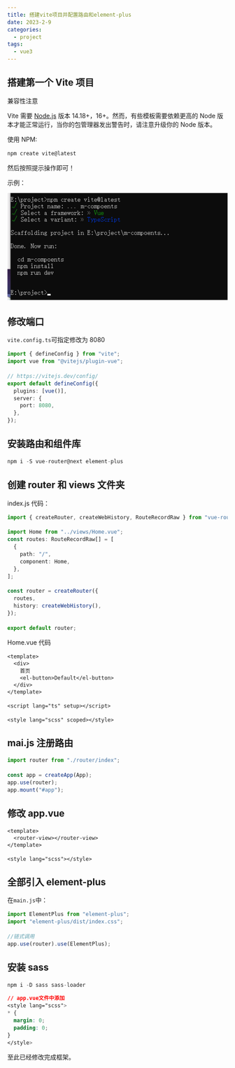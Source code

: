 ```yaml
---
title: 搭建vite项目并配置路由和element-plus
date: 2023-2-9
categories:
  - project
tags:
  - vue3
---
```


## 搭建第一个 Vite 项目

兼容性注意

Vite 需要 [Node.js](https://nodejs.org/en/) 版本 14.18+，16+。然而，有些模板需要依赖更高的 Node 版本才能正常运行，当你的包管理器发出警告时，请注意升级你的 Node 版本。

使用 NPM:

```javascript
npm create vite@latest
```

然后按照提示操作即可！

示例：

![](./img/bg1.png)

## 修改端口

`vite.config.ts`可指定修改为 8080

```typescript
import { defineConfig } from "vite";
import vue from "@vitejs/plugin-vue";

// https://vitejs.dev/config/
export default defineConfig({
  plugins: [vue()],
  server: {
    port: 8080,
  },
});
```

## 安装路由和组件库

```javascript
npm i -S vue-router@next element-plus
```

## 创建 router 和 views 文件夹

index.js 代码：

```typescript
import { createRouter, createWebHistory, RouteRecordRaw } from "vue-router";

import Home from "../views/Home.vue";
const routes: RouteRecordRaw[] = [
  {
    path: "/",
    component: Home,
  },
];

const router = createRouter({
  routes,
  history: createWebHistory(),
});

export default router;
```

Home.vue 代码

```vue
<template>
  <div>
    首页
    <el-button>Default</el-button>
  </div>
</template>

<script lang="ts" setup></script>

<style lang="scss" scoped></style>
```

## mai.js 注册路由

```javascript
import router from "./router/index";

const app = createApp(App);
app.use(router);
app.mount("#app");
```

## 修改 app.vue

```vue
<template>
  <router-view></router-view>
</template>

<style lang="scss"></style>
```

## 全部引入 element-plus

在`main.js`中：

```javascript
import ElementPlus from "element-plus";
import "element-plus/dist/index.css";

//链式调用
app.use(router).use(ElementPlus);
```

## 安装 sass

```javascript
npm i -D sass sass-loader
```

```css
// app.vue文件中添加
<style lang="scss">
* {
  margin: 0;
  padding: 0;
}
</style>
```

至此已经修改完成框架。

